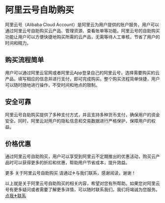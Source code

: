 # 阿里云号自助购买

阿里云号（Alibaba Cloud Account）是阿里云为用户提供的账户服务，用户可以通过阿里云号自助购买云产品、管理资源、查看账单等功能。阿里云号的自助购买功能让用户可以方便快捷地购买所需的云产品，无需等待人工审核，节省了用户的时间和精力。

## 购买流程简单

用户可以通过阿里云官网或者阿里云App登录自己的阿里云号，选择需要购买的云产品，填写相应的信息并进行支付，即可完成购买。整个购买流程简单快捷，用户可以随时随地进行操作，不受时间和地点的限制。

## 安全可靠

阿里云号自助购买提供了多种支付方式，并且支持多种货币支付，确保用户的资金安全。同时，阿里云对用户的隐私信息和交易数据进行严格保护，保障用户的权益。

## 价格优惠

通过阿里云号自助购买，用户可以享受到阿里云不定期推出的优惠活动，购买云产品时可以获得更多的折扣和优惠，帮助用户节省成本，提升效益。

更多 关于阿里云号自助购买 请通过✈与我们联系，感谢阅读，谢谢！

以上就是关于阿里云号自助购买的相关内容，希望对您有所帮助。如果您对阿里云号有更多疑问或者需要了解更多详情，可以随时联系我们，我们将竭诚为您服务。[点我✈联系](https://lm.k02.cc)